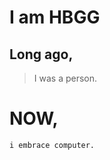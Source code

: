 # I am HBGG

## Long ago,

> I was a person.

# NOW,

`i embrace computer.`


<!---
hbgg/hbgg is a ✨ special ✨ repository because its `README.md` (this file) appears on your GitHub profile.
You can click the Preview link to take a look at your changes.
--->
